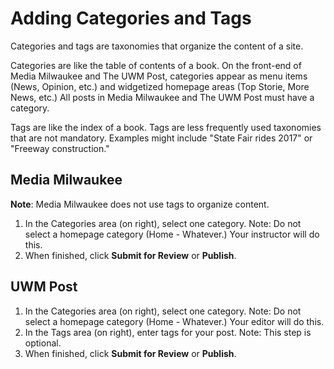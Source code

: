 # Adding Categories and Tags

Categories and tags are taxonomies that organize the content of a site. 

Categories are like the table of contents of a book. On the front-end of Media Milwaukee and The UWM Post, categories appear as menu items (News, Opinion, etc.) and widgetized homepage areas (Top Storie, More News, etc.) All posts in Media Milwaukee and The UWM Post must have a category. 

Tags are like the index of a book. Tags are less frequently used taxonomies that are not mandatory. Examples might include "State Fair rides 2017" or "Freeway construction." 

## Media Milwaukee

**Note**: Media Milwaukee does not use tags to organize content. 

1. In the Categories area (on right), select one category. Note: Do not select a homepage category (Home - Whatever.) Your instructor will do this. 
2. When finished, click **Submit for Review** or **Publish**. 

## UWM Post

1. In the Categories area (on right), select one category. Note: Do not select a homepage category (Home - Whatever.) Your editor will do this. 
2. In the Tags area (on right), enter tags for your post. Note: This step is optional.  
3. When finished, click **Submit for Review** or **Publish**. 
 


